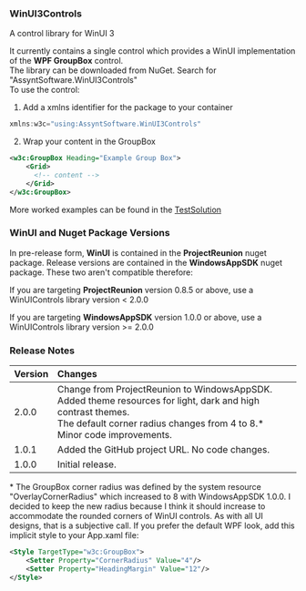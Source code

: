### WinUI3Controls

A control library for WinUI 3

It currently contains a single control which provides a WinUI implementation of the **WPF GroupBox** control.\
The library can be downloaded from NuGet. Search for "AssyntSoftware.WinUI3Controls"\
To use the control:

1) Add a xmlns identifier for the package to your container

```c#
xmlns:w3c="using:AssyntSoftware.WinUI3Controls"
```

2) Wrap your content in the GroupBox

```xml
<w3c:GroupBox Heading="Example Group Box">
    <Grid>
      <!-- content -->
    </Grid>
</w3c:GroupBox>
```

More worked examples can be found in the [TestSolution](TestSolution)

### WinUI and Nuget Package Versions

In pre-release form, **WinUI** is contained in the **ProjectReunion** nuget package. Release versions are contained in the **WindowsAppSDK** nuget package. These two aren't compatible therefore:

If you are targeting **ProjectReunion** version 0.8.5 or above, use a WinUIControls library version < 2.0.0

If you are targeting **WindowsAppSDK** version 1.0.0 or above, use a WinUIControls library version >= 2.0.0

### Release Notes

<table>
<thead>
<tr>
<th>Version</th>
<th align="left">Changes</th>
</tr>
</thead>
<tbody>
<tr>
<td>2.0.0</td>
<td>Change from ProjectReunion to WindowsAppSDK.<br>Added theme resources for light, dark and high contrast themes.<br>The default corner radius changes from 4 to 8.*<br>Minor code improvements.</td>
</tr>
<tr>
<td>1.0.1</td>
<td>Added the GitHub project URL. No code changes.</td>
</tr>
<tr>
<td>1.0.0</td>
<td>Initial release.</td>
</tr>
</tbody>
</table>


\* The GroupBox corner radius was defined by the system resource "OverlayCornerRadius" which increased to 8 with WindowsAppSDK 1.0.0. I decided to keep the new radius because I think it should increase to accommodate the rounded corners of WinUI controls. As with all UI designs, that is a subjective call. If you prefer the default WPF look, add this implicit style to your App.xaml file:

```xml
<Style TargetType="w3c:GroupBox">
    <Setter Property="CornerRadius" Value="4"/>
    <Setter Property="HeadingMargin" Value="12"/>
</Style>
```
